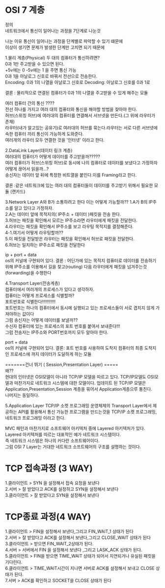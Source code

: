 
# OSI 7 계층
   정의    
      네트워크에서 통신이 일어나는 과정을 7단계로 나눈것  
   
   나눈 이유 
      통신이 일어나는 과정을 단계별로 파악할 수 있기 떄문에   
      이상이 생기면 문제가 발생한 단계만 고치면 되기 때문에    

   1.물리 계층(Physical)
      두 대의 컴퓨터가 통신하려면?  
         0과 1만 주고받을 수 있으면 된다.    
         +5v에는 0 -5v에는 1 을 주면 통신 가능    
      0과 1을 아날로그 신호로 바꿔서 전선으로 전송한다.   
      Encoding: 0과 1의 나열을 아날로그 신호로 
      Decoding: 아날로그 신호를 0과 1로
    
   결론 : 물리적으로 연결된 컴퓨터가 0과 1의 나열을 주고받을 수 있게 해주는 모듈   
   
   여러 컴퓨터 간의 통신 ????    
        전선 하나를 가지고 여러 대의 컴퓨터와 통신을 해야할 방법을 찾아야 한다.   
        허브(스위칭 허브)에 여러대의 컴퓨터를 연결해서 서브넷을 만든다.(그 위에 라우터가 존재)      
        라우터(내가 알고있는 공유기)로 여러대의 허브를 묶는다.라우터는 서로 다른 서브넷에 속한 컴퓨터 끼리 통신이 가능하게 도와준다.  
        여러개의 라우터 모두 연결한 것을 '인터넷' 이라고 한다.        
        

   2.DataLink Layer(데이터 링크 계층)     
        여러대의 컴퓨터가 어떻게 데이터를 주고받을까?????       
            여러 컴퓨터가 허브(스위칭 허브)로 동시에 나의 컴퓨터로 데이터를 보냈다고 가정하자  
            어떻게 끊어서 읽을까...?     
            송신자는 데이터 앞 뒤에 특정한 비트열을 붙인다.이를 Framing라고 한다. 

   결론 :같은 네트워크에 있는 여러 대의 컴퓨터들이 데이터를 주고받기 위해서 필요한 모듈 (랜카드)

   3.Network Layer 
        A와 B가 소통하려고 한다 이는 어떻게 가능할까??
        1.A가 B의 IP주소를 알고 있다고 가정하자.  
        2.A는 데이터 앞에 목적지의( IP주소 + 데이터 )패킷을 전송 한다.        
        3.허브는 패킷을 확인해서 모르는 IP주소라면 라우터에게 패킷을 전달한다.          
        4.라우터는 패킷을 확인해서 IP주소를 보고 라우팅 목적지를 결정해준다.        
            4-1.여기서 어떻게 라우팅할까??         
        5.이 패킷을 전달받은 라우터는 패킷을 확인해서 허브로 패킷을 전달한다.           
        6.허브는 일치하는 IP주소로 패킷을 전달한다   
    
   ip + port + data     
   os의 커널에 구현되어 있다. 
   결론 : 어딘가에 있는 목적지 컴퓨터로 데이터를 전송하기 위해 IP주소를 이용해서 길을 찾고(routing) 다음 라우터에게 패킷을 넘겨주는것(forwarding)을 수행한다    
    
   4.Transport Layer(전송계층)  
        컴퓨터에서 여러개의 프로세스가 있다고 생각하자.  
        컴퓨터는 어떻게 프로세스를 식별할까?    
            포트번호로 식별한다!!!!!!!!!!!   
            포트번호는 하나의 컴퓨터에서 동시에 실행되고 있는 프로세스들이 서로 겹치지 않게 가져야하는 값이다  
        그럼 송신자는 어떻게 데이터를 보낼까??      
            수신자 컴퓨터에 있는 프로세스의 포트 번호를 붙여서 보내준다!!!    
            그럼 전송자는 IP주소와 PORT번호까지 모두 알아야 한다.    

   port + data  
   os의 커널에 구현되어 있다.
   결론: 포트 번호를 사용하여 도착지 컴퓨터의 최종 도착지인 프로세스에 까지 데이터가 도달하게 하는 모듈        

=======건너 뛰기 ( Session,Presentation Layer) =====      
왜??     
    현대의 인터넷은 OSI모델이 아니라 TCP/IP 모델을 따르고 있다.
    TCP/IP모델도 OSI모델과 마찬가지로 네트워크 시스템에 대한 모델이다. 
    업데이트 된 TCP/IP 모델은 Application,Presentation,Session 계층을 묶어서 Application게층으루 퉁친다.     
    나머지는 동일하다.   

   5.Application Layer
        TCP/IP 소켓 프로그래밍
            운영체제의 Transport Layer에서 제공하는 API를 활용해서 통신 가능한 프로그램을 
            만드는것을 TCP/IP 소켓 프로그래밍, 네트워크 프로그래밍 이라고 한다.   
    

MVC 패턴과 마찬가지로 소프트웨어 아키텍처 중에 Layered 아키텍처가 있다.       
Layered 아키텍처를 따르는 대표적인 예가 네트워크 시스템이다.   
즉 네트워크 시스템은 하나의 커다란 소프트웨어이다.   
그럼 OSI 7 Layer는 거대한 네트워크 소프트웨어의 구조를 설명하는 것이다.




# TCP 접속과정 (3 WAY)
   1.클라이언트 > SYN 을 설정해서 접속 요청을 보낸다  
   2.서버 > 잘 받았다고 ACK를 설정하고 SYN을 설정해서 보낸다    
   3.클라이언트 > 잘 받았다고 SYN을 설정해서 보낸다

# TCP종료 과정(4 WAY)   
   1.클라이언트 > FIN을 설정해서 보낸다,그리고 FIN_WAIT_1 상태가 된다    
   2.서버 > 잘 받았다고 ACK를 설정해서 보낸다,그리고 CLOSE_WAIT 상태가 된다    
   3.클라이언트 > 받으면 FIN_WAIT_2상태가 된다.      
   4.서버 > 서버에서 FIN 을 설정해서 보낸다 ,그리고 LASK_ACK 상태가 된다.     
   5.클라이언트 > FIN을 받으면 TIME_WAIT 상태가 되어서 지연되거나 유실된 패킷을 기다린다.         
   6.클라이언트 > TIME_WAIT시간이 지나면 서버로 ACK를 설정해서 보내고 CLOSE 상태가 된다.        
   7.서버 > ACK를 확인하고 SOCKET을 CLOSE 상태가 된다            
        

